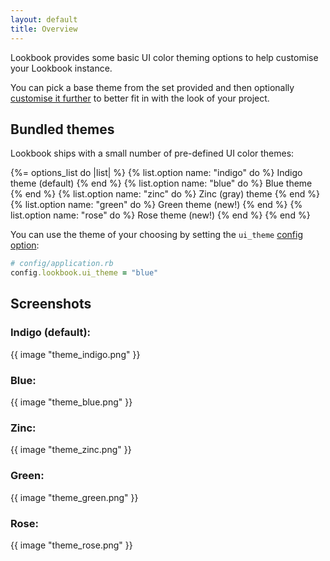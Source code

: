```yaml
---
layout: default
title: Overview
---
```


Lookbook provides some basic UI color theming options to help customise your Lookbook instance.

You can pick a base theme from the set provided and then optionally [customise it further](/guide/themes/customisation/) to better fit in with the look of your project.

## Bundled themes

Lookbook ships with a small number of pre-defined UI color themes:

{%= options_list do |list| %}
  {% list.option name: "indigo" do %}
    Indigo theme (default)
  {% end %}
  {% list.option name: "blue" do %}
    Blue theme
  {% end %}
  {% list.option name: "zinc" do %}
    Zinc (gray) theme
  {% end %}
  {% list.option name: "green" do %}
    Green theme (new!)
  {% end %}
  {% list.option name: "rose" do %}
    Rose theme (new!)
  {% end %}
{% end %}

You can use the theme of your choosing by setting the `ui_theme` [config option](/api/config/#config-option-ui-theme):

```ruby
# config/application.rb
config.lookbook.ui_theme = "blue"
```

## Screenshots

### Indigo (default):

{{ image "theme_indigo.png" }}

### Blue:

{{ image "theme_blue.png" }}

### Zinc:

{{ image "theme_zinc.png" }}

### Green:

{{ image "theme_green.png" }}

### Rose:

{{ image "theme_rose.png" }}

